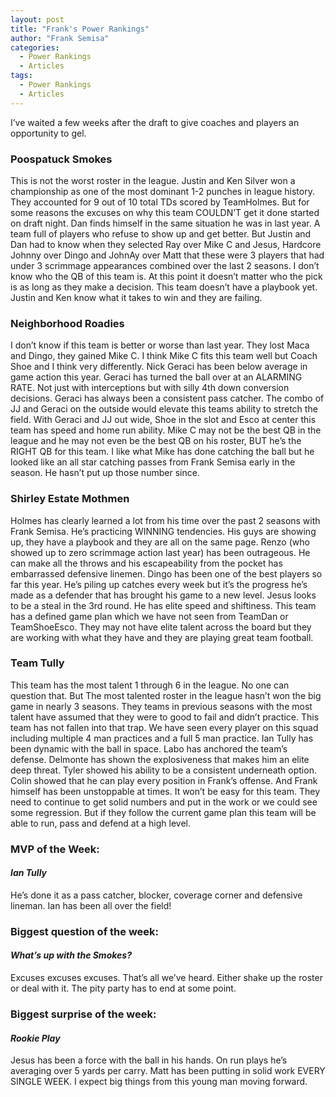 ```yaml
---
layout: post
title: "Frank's Power Rankings"
author: "Frank Semisa"
categories:
  - Power Rankings
  - Articles
tags:
  - Power Rankings
  - Articles
---
```


I’ve waited a few weeks after the draft to give coaches and players an opportunity to gel. 

### Poospatuck Smokes
This is not the worst roster in the league. Justin and Ken Silver won a championship as one of the most dominant 1-2 punches in league history. They accounted for 9 out of 10 total TDs scored by TeamHolmes. But for some reasons the excuses on why this team COULDN’T get it done started on draft night. Dan finds himself in the same situation he was in last year. A team full of players who refuse to show up and get better. But Justin and Dan had to know when they selected Ray over Mike C and Jesus, Hardcore Johnny over Dingo and JohnAy over Matt that these were 3 players that had under 3 scrimmage appearances combined over the last 2 seasons. I don’t know who the QB of this team is. At this point it doesn’t matter who the pick is as long as they make a decision. This team doesn’t have a playbook yet. Justin and Ken know what it takes to win and they are failing. 

### Neighborhood Roadies
I don’t know if this team is better or worse than last year. They lost Maca and Dingo, they gained Mike C. I think Mike C fits this team well but Coach Shoe and I think very differently. Nick Geraci has been below average in game action this year. Geraci has turned the ball over at an ALARMING RATE. Not just with interceptions but with silly 4th down conversion decisions. Geraci has always been a consistent pass catcher. The combo of JJ and Geraci on the outside would elevate this teams ability to stretch the field. With Geraci and JJ out wide, Shoe in the slot and Esco at center this team has speed and home run ability. Mike C may not be the best QB in the league and he may not even be the best QB on his roster, BUT he’s the RIGHT QB for this team. I like what Mike has done catching the ball but he looked like an all star catching passes from Frank Semisa early in the season. He hasn’t put up those number since.

### Shirley Estate Mothmen
Holmes has clearly learned a lot from his time over the past 2 seasons with Frank Semisa. He’s practicing WINNING tendencies. His guys are showing up, they have a playbook and they are all on the same page. Renzo (who showed up to zero scrimmage action last year) has been outrageous. He can make all the throws and his escapeability from the pocket has embarrassed defensive linemen. Dingo has been one of the best players so far this year. He’s piling up catches every week but it’s the progress he’s made as a defender that has brought his game to a new level. Jesus looks to be a steal in the 3rd round. He has elite speed and shiftiness. This team has a defined game plan which we have not seen from TeamDan or TeamShoeEsco. They may not have elite talent across the board but they are working with what they have and they are playing great team football.

### Team Tully
This team has the most talent 1 through 6 in the league. No one can question that. But The most talented roster in the league hasn’t won the big game in nearly 3 seasons. They teams in previous seasons with the most talent have assumed that they were to good to fail and didn’t practice. This team has not fallen into that trap. We have seen every player on this squad including multiple 4 man practices and a full 5 man practice. Ian Tully has been dynamic with the ball in space. Labo has anchored the team’s defense. Delmonte has shown the explosiveness that makes him an elite deep threat. Tyler showed his ability to be a consistent underneath option. Colin showed that he can play every position in Frank’s offense. And Frank himself has been unstoppable at times. It won’t be easy for this team. They need to continue to get solid numbers and put in the work or we could see some regression. But if they follow the current game plan this team will be able to run, pass and defend at a high level.

### MVP of the Week:
#### *Ian Tully*

He’s done it as a pass catcher, blocker, coverage corner and defensive lineman. Ian has been all over the field!

### Biggest question of the week:
#### *What’s up with the Smokes?*

Excuses excuses excuses. That’s all we’ve heard. Either shake up the roster or deal with it. The pity party has to end at some point.

### Biggest surprise of the week:
#### *Rookie Play*

Jesus has been a force with the ball in his hands. On run plays he’s averaging over 5 yards per carry.
Matt has been putting in solid work EVERY SINGLE WEEK. I expect big things from this young man moving forward.
